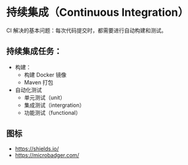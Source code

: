 # 持续集成（Continuous Integration）

CI 解决的基本问题：每次代码提交时，都需要进行自动构建和测试。

## 持续集成任务：

* 构建：
  * 构建 Docker 镜像
  * Maven 打包
* 自动化测试
  * 单元测试（unit）
  * 集成测试（intergration）
  * 功能测试（functional）

## 图标

* <https://shields.io/>
* <https://microbadger.com/>